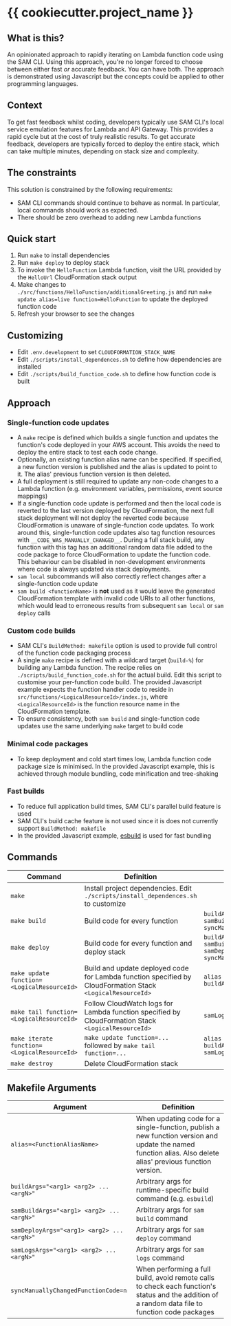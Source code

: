 # {{ cookiecutter.project_name }}

## What is this?

An opinionated approach to rapidly iterating on Lambda function code using the SAM CLI. Using this approach, you're no
longer forced to choose between either fast _or_ accurate feedback. You can have both. The approach is demonstrated
using Javascript but the concepts could be applied to other programming languages.

## Context

To get fast feedback whilst coding, developers typically use SAM CLI's local service emulation features for Lambda and
API Gateway. This provides a rapid cycle but at the cost of truly realistic results. To get accurate feedback,
developers are typically forced to deploy the entire stack, which can take multiple minutes, depending on stack size and
complexity.

## The constraints

This solution is constrained by the following requirements:

- SAM CLI commands should continue to behave as normal. In particular, local commands should work as expected.
- There should be zero overhead to adding new Lambda functions

## Quick start
1. Run `make` to install dependencies
1. Run `make deploy` to deploy stack
1. To invoke the `HelloFunction` Lambda function, visit the URL provided by the `HelloUrl` CloudFormation stack output 
1. Make changes to `./src/functions/HelloFunction/additionalGreeting.js` and run `make update alias=live function=HelloFunction` to update the deployed function code
1. Refresh your browser to see the changes

## Customizing
- Edit `.env.development` to set `CLOUDFORMATION_STACK_NAME` 
- Edit `./scripts/install_dependences.sh` to define how dependencies are installed
- Edit `./scripts/build_function_code.sh` to define how function code is built

## Approach

### Single-function code updates

- A `make` recipe is defined which builds a single function and updates the function's code deployed in your AWS
  account. This avoids the need to deploy the entire stack to test each code change.
- Optionally, an existing function alias name can be specified. If specified, a new function version is published and
  the alias is updated to point to it. The alias' previous function version is then deleted.
- A full deployment is still required to update any non-code changes to a Lambda function (e.g. environment variables,
  permissions, event source mappings)
- If a single-function code update is performed and then the local code is reverted to the last version deployed by
  CloudFormation, the next full stack deployment will not deploy the reverted code because CloudFormation is unaware of
  single-function code updates. To work around this, single-function code updates also tag function resources
  with `__CODE_WAS_MANUALLY_CHANGED__`. During a full stack build, any function with this tag has an additional random
  data file added to the code package to force CloudFormation to update the function code. This behaviour can be
  disabled in non-development environments where code is always updated via stack deployments.
- `sam local` subcommands will also correctly reflect changes after a single-function code update
- `sam build <functionName>` is **not** used as it would leave the generated CloudFormation template with invalid code
  URIs to all other functions, which would lead to erroneous results from subsequent `sam local` or `sam deploy` calls

### Custom code builds

- SAM CLI's `BuildMethod: makefile` option is used to provide full control of the function code packaging process
- A single `make` recipe is defined with a wildcard target (`build-%`) for building any Lambda function. The recipe
  relies on `./scripts/build_function_code.sh` for the actual build. Edit this script to customise your per-function
  code build. The provided Javascript example expects the function handler code to reside
  in `src/functions/<LogicalResourceId>/index.js`, where `<LogicalResourceId>` is the function resource name in the
  CloudFormation template.
- To ensure consistency, both `sam build` and single-function code updates use the same underlying `make` target to
  build code

### Minimal code packages

- To keep deployment and cold start times low, Lambda function code package size is minimised. In the provided
  Javascript example, this is achieved through module bundling, code minification and tree-shaking

### Fast builds

- To reduce full application build times, SAM CLI's parallel build feature is used
- SAM CLI's build cache feature is not used since it is does not currently support `BuildMethod: makefile`
- In the provided Javascript example, [esbuild](https://esbuild.github.io) is used for fast bundling

## Commands

|Command|Definition|Optional Arguments
|---|---|---|
|`make`|Install project dependencies. Edit `./scripts/install_dependences.sh` to customize||
|`make build`|Build code for every function|`buildArgs`<br/>`samBuildArgs`<br/>`syncManuallyChangedFunctionCode`|
|`make deploy`|Build code for every function and deploy stack|`buildArgs`<br/>`samBuildArgs`<br/>`samDeployArgs`<br/>`syncManuallyChangedFunctionCode`|
|`make update function=<LogicalResourceId>`|Build and update deployed code for Lambda function specified by CloudFormation Stack `<LogicalResourceId>`|`alias`<br/>`buildArgs`|
|`make tail function=<LogicalResourceId>`|Follow CloudWatch logs for Lambda function specified by CloudFormation Stack `<LogicalResourceId>`|`samLogsArgs`|
|`make iterate function=<LogicalResourceId>`|`make update function=...` followed by `make tail function=...`|`alias`<br/>`buildArgs`<br/>`samLogsArgs`|
|`make destroy`|Delete CloudFormation stack||

## Makefile Arguments

|Argument|Definition|
|---|---|
|`alias=<FunctionAliasName>`| When updating code for a single-function, publish a new function version and update the named function alias. Also delete alias' previous function version. |
|`buildArgs="<arg1> <arg2> ... <argN>"`|Arbitrary args for runtime-specific build command (e.g. `esbuild`)|
|`samBuildArgs="<arg1> <arg2> ... <argN>"`|Arbitrary args for `sam build` command|
|`samDeployArgs="<arg1> <arg2> ... <argN>"`|Arbitrary args for `sam deploy` command|
|`samLogsArgs="<arg1> <arg2> ... <argN>"`| Arbitrary args for `sam logs` command|
`syncManuallyChangedFunctionCode=n`|When performing a full build, avoid remote calls to check each function's status and the addition of a random data file to function code packages|